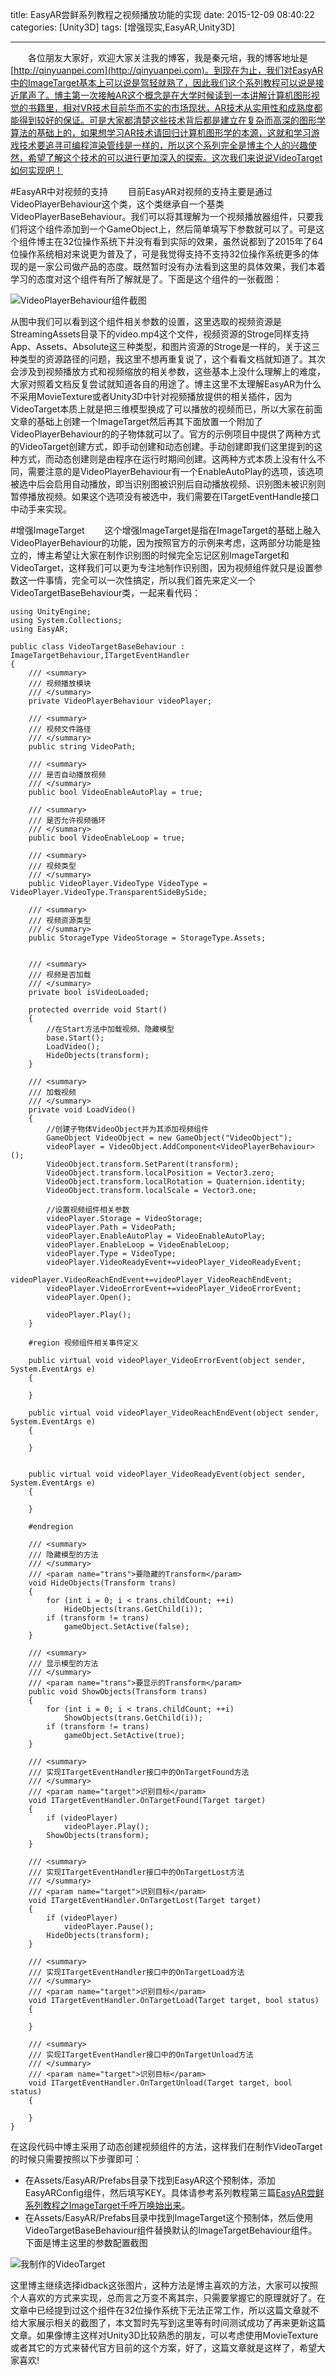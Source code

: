 title: EasyAR尝鲜系列教程之视频播放功能的实现
date: 2015-12-09 08:40:22
categories: [Unity3D]
tags: [增强现实,EasyAR,Unity3D]

---
&emsp;&emsp;各位朋友大家好，欢迎大家关注我的博客，我是秦元培，我的博客地址是[http://qinyuanpei.com](http://qinyuanpei.com)。到现在为止，我们对EasyAR中的ImageTarget基本上可以说是驾轻就熟了，因此我们这个系列教程可以说是接近尾声了。博主第一次接触AR这个概念是在大学时候读到一本讲解计算机图形视觉的书籍里，相对VR技术目前华而不实的市场现状，AR技术从实用性和成熟度都能得到较好的保证。可是大家都清楚这些技术背后都是建立在复杂而高深的图形学算法的基础上的，如果想学习AR技术请回归计算机图形学的本源，这就和学习游戏技术要追寻可编程渲染管线是一样的，所以这个系列完全是博主个人的兴趣使然，希望了解这个技术的可以进行更加深入的探索。这次我们来说说VideoTarget如何实现吧！

<!--more-->

#EasyAR中对视频的支持
&emsp;&emsp;目前EasyAR对视频的支持主要是通过VideoPlayerBehaviour这个类，这个类继承自一个基类VideoPlayerBaseBehaviour。我们可以将其理解为一个视频播放器组件，只要我们将这个组件添加到一个GameObject上，然后简单填写下参数就可以了。可是这个组件博主在32位操作系统下并没有看到实际的效果，虽然说都到了2015年了64位操作系统相对来说更为普及了，可是我觉得支持不支持32位操作系统更多的体现的是一家公司做产品的态度。既然暂时没有办法看到这里的具体效果，我们本着学习的态度对这个组件有所了解就是了。下面是这个组件的一张截图：

![VideoPlayerBehaviour组件截图]()

从图中我们可以看到这个组件相关参数的设置，这里选取的视频资源是StreamingAssets目录下的video.mp4这个文件，视频资源的Stroge同样支持App、Assets、Absolute这三种类型，和图片资源的Stroge是一样的，关于这三种类型的资源路径的问题，我这里不想再重复说了，这个看看文档就知道了。其次会涉及到视频播放方式和视频缩放的相关参数，这些基本上没什么理解上的难度，大家对照着文档反复尝试就知道各自的用途了。博主这里不太理解EasyAR为什么不采用MovieTexture或者Unity3D中针对视频播放提供的相关插件，因为VideoTarget本质上就是把三维模型换成了可以播放的视频而已，所以大家在前面文章的基础上创建一个ImageTarget然后再其下面放置一个附加了VideoPlayerBehaviour的的子物体就可以了。官方的示例项目中提供了两种方式的VideoTarget创建方式，即手动创建和动态创建。手动创建即我们这里提到的这种方式，而动态创建则是由程序在运行时期间创建。这两种方式本质上没有什么不同，需要注意的是VideoPlayerBehaviour有一个EnableAutoPlay的选项，该选项被选中后会启用自动播放，即当识别图被识别后自动播放视频、识别图未被识别则暂停播放视频。如果这个选项没有被选中，我们需要在ITargetEventHandle接口中动手来实现。

#增强ImageTarget
&emsp;&emsp;这个增强ImageTarget是指在ImageTarget的基础上融入VideoPlayerBehaviour的功能，因为按照官方的示例来考虑，这两部分功能是独立的，博主希望让大家在制作识别图的时候完全忘记区别ImageTarget和VideoTarget，这样我们可以更为专注地制作识别图，因为视频组件就只是设置参数这一件事情，完全可以一次性搞定，所以我们首先来定义一个VideoTargetBaseBehaviour类，一起来看代码：

```
using UnityEngine;
using System.Collections;
using EasyAR;

public class VideoTargetBaseBehaviour : ImageTargetBehaviour,ITargetEventHandler
{
    /// <summary>
    /// 视频播放模块
    /// </summary>
    private VideoPlayerBehaviour videoPlayer;

    /// <summary>
    /// 视频文件路径
    /// </summary>
    public string VideoPath;

    /// <summary>
    /// 是否自动播放视频
    /// </summary>
    public bool VideoEnableAutoPlay = true;

    /// <summary>
    /// 是否允许视频循环
    /// </summary>
    public bool VideoEnableLoop = true;

    /// <summary>
    /// 视频类型
    /// </summary>
    public VideoPlayer.VideoType VideoType = VideoPlayer.VideoType.TransparentSideBySide;

    /// <summary>
    /// 视频资源类型
    /// </summary>
    public StorageType VideoStorage = StorageType.Assets;


    /// <summary>
    /// 视频是否加载
    /// </summary>
    private bool isVideoLoaded;

    protected override void Start()
    {
        //在Start方法中加载视频、隐藏模型
        base.Start();
        LoadVideo();
        HideObjects(transform);
    }

    /// <summary>
    /// 加载视频
    /// </summary>
    private void LoadVideo()
    {
        //创建子物体VideoObject并为其添加视频组件
        GameObject VideoObject = new GameObject("VideoObject");
        videoPlayer = VideoObject.AddComponent<VideoPlayerBehaviour>();
        VideoObject.transform.SetParent(transform);
        VideoObject.transform.localPosition = Vector3.zero;
        VideoObject.transform.localRotation = Quaternion.identity;
        VideoObject.transform.localScale = Vector3.one;

        //设置视频组件相关参数
        videoPlayer.Storage = VideoStorage;
        videoPlayer.Path = VideoPath;
        videoPlayer.EnableAutoPlay = VideoEnableAutoPlay;
        videoPlayer.EnableLoop = VideoEnableLoop;
        videoPlayer.Type = VideoType;
        videoPlayer.VideoReadyEvent+=videoPlayer_VideoReadyEvent;
        videoPlayer.VideoReachEndEvent+=videoPlayer_VideoReachEndEvent;
        videoPlayer.VideoErrorEvent+=videoPlayer_VideoErrorEvent;
        videoPlayer.Open();

        videoPlayer.Play();
    }

    #region 视频组件相关事件定义

    public virtual void videoPlayer_VideoErrorEvent(object sender, System.EventArgs e)
    {
        
    }

    public virtual void videoPlayer_VideoReachEndEvent(object sender, System.EventArgs e)
    {
        
    }

    
    public virtual void videoPlayer_VideoReadyEvent(object sender, System.EventArgs e)
    {
        
    }

    #endregion

    /// <summary>
    /// 隐藏模型的方法
    /// </summary>
    /// <param name="trans">要隐藏的Transform</param>
    void HideObjects(Transform trans)
    {
        for (int i = 0; i < trans.childCount; ++i)
            HideObjects(trans.GetChild(i));
        if (transform != trans)
            gameObject.SetActive(false);
    }

    /// <summary>
    /// 显示模型的方法
    /// </summary>
    /// <param name="trans">要显示的Transform</param>
    public void ShowObjects(Transform trans)
    {
        for (int i = 0; i < trans.childCount; ++i)
            ShowObjects(trans.GetChild(i));
        if (transform != trans)
            gameObject.SetActive(true);
    }

    /// <summary>
    /// 实现ITargetEventHandler接口中的OnTargetFound方法
    /// </summary>
    /// <param name="target">识别目标</param>
    void ITargetEventHandler.OnTargetFound(Target target)
    {
        if (videoPlayer)
            videoPlayer.Play();
        ShowObjects(transform);
    }

    /// <summary>
    /// 实现ITargetEventHandler接口中的OnTargetLost方法
    /// </summary>
    /// <param name="target">识别目标</param>
    void ITargetEventHandler.OnTargetLost(Target target)
    {
        if (videoPlayer)
            videoPlayer.Pause();
        HideObjects(transform);
    }

    /// <summary>
    /// 实现ITargetEventHandler接口中的OnTargetLoad方法
    /// </summary>
    /// <param name="target">识别目标</param>
    void ITargetEventHandler.OnTargetLoad(Target target, bool status)
    {

    }

    /// <summary>
    /// 实现ITargetEventHandler接口中的OnTargetUnload方法
    /// </summary>
    /// <param name="target">识别目标</param>
    void ITargetEventHandler.OnTargetUnload(Target target, bool status)
    {

    }
}
```
在这段代码中博主采用了动态创建视频组件的方法，这样我们在制作VideoTarget的时候只需要按照以下步骤即可：
* 在Assets/EasyAR/Prefabs目录下找到EasyAR这个预制体，添加EasyARConfig组件，然后填写KEY。具体请参考系列教程第三篇[EasyAR尝鲜系列教程之ImageTarget千呼万唤始出来](http://qinyuanpei.com/2015/12/09/have-a-taste-of-easyar-03/)。
* 在Assets/EasyAR/Prefabs目录中找到ImageTarget这个预制体，然后使用VideoTargetBaseBehaviour组件替换默认的ImageTargetBehaviour组件。下面是博主这里的参数配置截图

![我制作的VideoTarget]()

这里博主继续选择idback这张图片，这种方法是博主喜欢的方法，大家可以按照个人喜欢的方式来实现，总而言之万变不离其宗，只需要掌握它的原理就好了。在文章中已经提到过这个组件在32位操作系统下无法正常工作，所以这篇文章就不给大家展示相关的截图了，本文暂时先写到这里等有时间测试成功了再来更新这篇文章。如果像博主这样对Unity3D比较熟悉的朋友，可以考虑使用MovieTexture或者其它的方式来替代官方目前的这个方案，好了，这篇文章就是这样了，希望大家喜欢!


